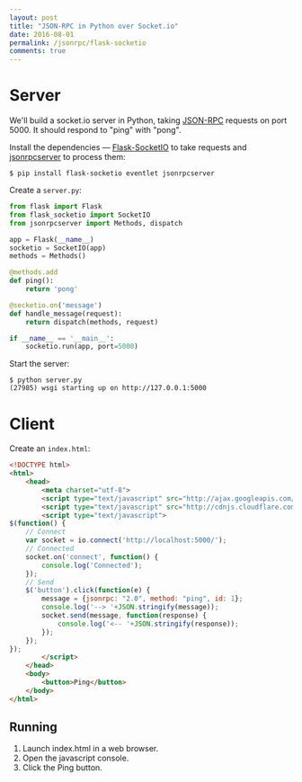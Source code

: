 ```yaml
---
layout: post
title: "JSON-RPC in Python over Socket.io"
date: 2016-08-01
permalink: /jsonrpc/flask-socketio
comments: true
---
```

Server
======
We'll build a socket.io server in Python, taking
[JSON-RPC](http://www.jsonrpc.org/) requests on port
5000. It should respond to "ping" with "pong".

Install the dependencies —
[Flask-SocketIO](https://flask-socketio.readthedocs.org/) to take requests and
[jsonrpcserver](http://jsonrpcserver.readthedocs.io/) to process them:

```shell
$ pip install flask-socketio eventlet jsonrpcserver
```
Create a `server.py`:

```python
from flask import Flask
from flask_socketio import SocketIO
from jsonrpcserver import Methods, dispatch

app = Flask(__name__)
socketio = SocketIO(app)
methods = Methods()

@methods.add
def ping():
    return 'pong'

@socketio.on('message')
def handle_message(request):
    return dispatch(methods, request)

if __name__ == '__main__':
    socketio.run(app, port=5000)
```
Start the server:

```shell
$ python server.py
(27985) wsgi starting up on http://127.0.0.1:5000
```

Client
======
Create an `index.html`:

```html
<!DOCTYPE html>
<html>
    <head>
        <meta charset="utf-8">
        <script type="text/javascript" src="http://ajax.googleapis.com/ajax/libs/jquery/1.7.2/jquery.min.js"></script>
        <script type="text/javascript" src="http://cdnjs.cloudflare.com/ajax/libs/socket.io/1.4.5/socket.io.min.js"></script>
        <script type="text/javascript">
$(function() {
    // Connect
    var socket = io.connect('http://localhost:5000/');
    // Connected
    socket.on('connect', function() {
        console.log('Connected');
    });
    // Send
    $('button').click(function(e) {
        message = {jsonrpc: "2.0", method: "ping", id: 1};
        console.log('--> '+JSON.stringify(message));
        socket.send(message, function(response) {
            console.log('<-- '+JSON.stringify(response));
        });
    });
});
        </script>
    </head>
    <body>
        <button>Ping</button>
    </body>
</html>
```

Running
-------

1. Launch index.html in a web browser.
2. Open the javascript console.
3. Click the Ping button.

